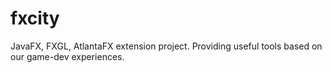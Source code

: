 # fxcity
JavaFX, FXGL, AtlantaFX extension project. Providing useful tools based on our game-dev experiences.
